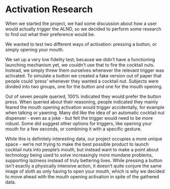 # Activation Research

When we started the project, we had some discussion about how a user would actually trigger the ALND, so we decided to perform some research to find out what their preference would be.

We wanted to test two different ways of activation: pressing a button, or simply opening your mouth.

We set up a very low fidelity test; because we didn’t have a functioning launching mechanism yet, we couldn’t use that to fire the cocktail nuts. Instead, we simply threw them ourselves whenever the relevant trigger was activated. To simulate a button we created a fake version out of paper that people could ‘press’ whenever they wanted a cocktail nut. Subjects were divided into two groups, one for the button and one for the mouth opening.

Out of seven people queried, 100% indicated they would prefer the button press. When queried about their reasoning, people indicated they mainly feared the mouth opening activation would trigger accidentally, for example when talking or yawning. Many did like the idea of an automatic cocktail nut dispenser - even as a joke - but felt the trigger would need to be more robust. Some did suggest other options for triggers, like opening your mouth for a few seconds, or combining it with a specific gesture.

While this is definitely interesting data, our project occupies a more unique space - we’re not trying to make the best possible product to launch cocktail nuts into people’s mouth, but instead want to make a point about technology being used to solve increasingly more mundane problems, supporting laziness instead of truly bettering lives. While pressing a button isn’t exactly a physically intensive action, it doesn’t quite conjure the same image of sloth as only having to open your mouth, which is why we decided to move ahead with the mouth opening activation in spite of the gathered data.

